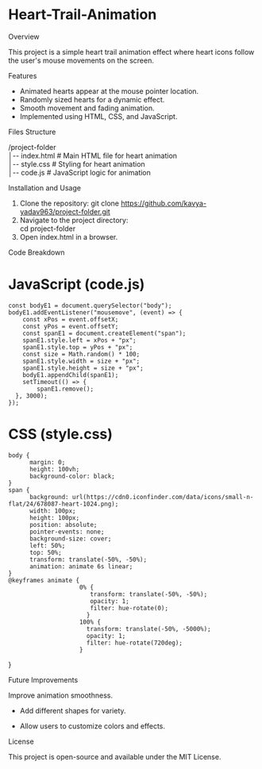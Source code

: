 # Heart-Trail-Animation
Overview

This project is a simple heart trail animation effect where heart icons follow the user's mouse movements on the screen.

Features

* Animated hearts appear at the mouse pointer location.
* Randomly sized hearts for a dynamic effect.
* Smooth movement and fading animation.
* Implemented using HTML, CSS, and JavaScript.

Files Structure

 /project-folder</BR>
│-- index.html  # Main HTML file for heart animation</BR>
│-- style.css   # Styling for heart animation</BR>
│-- code.js     # JavaScript logic for animation</BR>

Installation and Usage

  1. Clone the repository:
      git clone https://github.com/kavya-yadav963/project-folder.git
  2. Navigate to the project directory:   
      cd project-folder
  3. Open index.html in a browser.

Code Breakdown
  # JavaScript (code.js)
    const bodyE1 = document.querySelector("body");
    bodyE1.addEventListener("mousemove", (event) => {
        const xPos = event.offsetX;
        const yPos = event.offsetY;
        const spanE1 = document.createElement("span");
        spanE1.style.left = xPos + "px";
        spanE1.style.top = yPos + "px";
        const size = Math.random() * 100;
        spanE1.style.width = size + "px";
        spanE1.style.height = size + "px";
        bodyE1.appendChild(spanE1);
        setTimeout(() => {
            spanE1.remove();
      }, 3000);
    });

# CSS (style.css)

    body {
          margin: 0;
          height: 100vh;
          background-color: black;
    }
    span {
          background: url(https://cdn0.iconfinder.com/data/icons/small-n-flat/24/678087-heart-1024.png);
          width: 100px;
          height: 100px;
          position: absolute;
          pointer-events: none;
          background-size: cover;
          left: 50%;
          top: 50%;
          transform: translate(-50%, -50%);
          animation: animate 6s linear;
    }
    @keyframes animate {
                        0% {
                           transform: translate(-50%, -50%);
                           opacity: 1;
                           filter: hue-rotate(0);
                          }
                        100% {
                          transform: translate(-50%, -5000%);
                          opacity: 1;
                          filter: hue-rotate(720deg);
                        }
   }

Future Improvements

Improve animation smoothness.

  * Add different shapes for variety.

  * Allow users to customize colors and effects.

License

This project is open-source and available under the MIT License.

  
